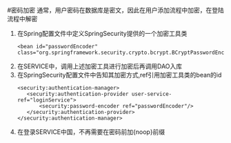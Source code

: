 #密码加密
通常，用户密码在数据库是密文，因此在用户添加流程中加密，在登陆流程中解密

1. 在Spring配置文件中定义SpringSecurity提供的一个加密工具类
    ```
   <bean id="passwordEncoder" class="org.springframework.security.crypto.bcrypt.BCryptPasswordEncoder"/>
   ```
2. 在SERVICE中，调用上述加密工具进行加密后再调用DAO入库
3. 在SpringSecurity配置文件中告知其加密方式,ref引用加密工具类的bean的id
    ```
   <security:authentication-manager>
       <security:authentication-provider user-service-ref="loginService">
           <security:password-encoder ref="passwordEncoder"/>
       </security:authentication-provider>
   </security:authentication-manager>
   ```
4. 在登录SERVICE中国，不再需要在密码前加{noop}前缀